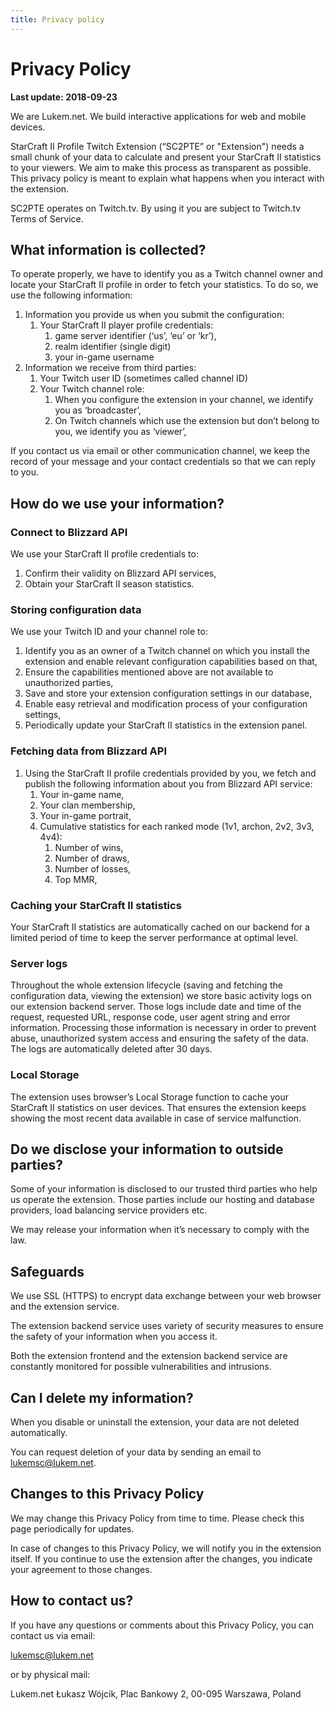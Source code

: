 ```yaml
---
title: Privacy policy
---
```


# Privacy Policy

**Last update: 2018-09-23**

We are Lukem.net. We build interactive applications for web and mobile devices.

StarCraft II Profile Twitch Extension (“SC2PTE” or "Extension") needs a small chunk of your data to calculate and present your StarCraft II statistics to your viewers. We aim to make this process as transparent as possible. This privacy policy is meant to explain what happens when you interact with the extension.

SC2PTE operates on Twitch.tv. By using it you are subject to Twitch.tv Terms of Service.

## What information is collected?

To operate properly, we have to identify you as a Twitch channel owner and locate your StarCraft II profile in order to fetch your statistics. To do so, we use the following information:

1. Information you provide us when you submit the configuration:
   1. Your StarCraft II player profile credentials:
      1. game server identifier (‘us’, ‘eu’ or ‘kr’),
      1. realm identifier (single digit)
      1. your in-game username
1. Information we receive from third parties:
   1. Your Twitch user ID (sometimes called channel ID)
   1. Your Twitch channel role:
      1. When you configure the extension in your channel, we identify you as ‘broadcaster’,
      1. On Twitch channels which use the extension but don’t belong to you, we identify you as ‘viewer’,

If you contact us via email or other communication channel, we keep the record of your message and your contact credentials so that we can reply to you.

## How do we use your information?

### Connect to Blizzard API

We use your StarCraft II profile credentials to:

1. Confirm their validity on Blizzard API services,
1. Obtain your StarCraft II season statistics.

### Storing configuration data

We use your Twitch ID and your channel role to:

1. Identify you as an owner of a Twitch channel on which you install the extension and enable relevant configuration capabilities based on that,
1. Ensure the capabilities mentioned above are not available to unauthorized parties,
1. Save and store your extension configuration settings in our database,
1. Enable easy retrieval and modification process of your configuration settings,
1. Periodically update your StarCraft II statistics in the extension panel.

### Fetching data from Blizzard API

1. Using the StarCraft II profile credentials provided by you, we fetch and publish the following information about you from Blizzard API service:
   1. Your in-game name,
   1. Your clan membership,
   1. Your in-game portrait,
   1. Cumulative statistics for each ranked mode (1v1, archon, 2v2, 3v3, 4v4):
      1. Number of wins,
      1. Number of draws,
      1. Number of losses,
      1. Top MMR,

### Caching your StarCraft II statistics

Your StarCraft II statistics are automatically cached on our backend for a limited period of time to keep the server performance at optimal level.

### Server logs

Throughout the whole extension lifecycle (saving and fetching the configuration data, viewing the extension) we store basic activity logs on our extension backend server. Those logs include date and time of the request, requested URL, response code, user agent string and error information. Processing those information is necessary in order to prevent abuse, unauthorized system access and ensuring the safety of the data. The logs are automatically deleted after 30 days.

### Local Storage

The extension uses browser’s Local Storage function to cache your StarCraft II statistics on user devices. That ensures the extension keeps showing the most recent data available in case of service malfunction.

## Do we disclose your information to outside parties?

Some of your information is disclosed to our trusted third parties who help us operate the extension. Those parties include our hosting and database providers, load balancing service providers etc.

We may release your information when it’s necessary to comply with the law.

## Safeguards

We use SSL (HTTPS) to encrypt data exchange between your web browser and the extension service.

The extension backend service uses variety of security measures to ensure the safety of your information when you access it.

Both the extension frontend and the extension backend service are constantly monitored for possible vulnerabilities and intrusions.

## Can I delete my information?

When you disable or uninstall the extension, your data are not deleted automatically.

You can request deletion of your data by sending an email to lukemsc@lukem.net.

## Changes to this Privacy Policy

We may change this Privacy Policy from time to time. Please check this page periodically for updates.

In case of changes to this Privacy Policy, we will notify you in the extension itself. If you continue to use the extension after the changes, you indicate your agreement to those changes.

## How to contact us?

If you have any questions or comments about this Privacy Policy, you can contact us via email:

lukemsc@lukem.net 

or by physical mail:

Lukem.net Łukasz Wójcik, Plac Bankowy 2, 00-095 Warszawa, Poland
